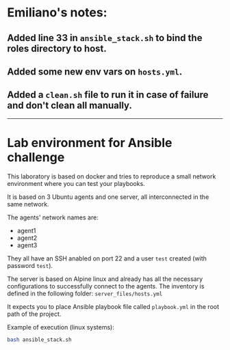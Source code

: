 # Emiliano's notes:
## Added line 33 in `ansible_stack.sh` to bind the roles directory to host.
## Added some new env vars on `hosts.yml`.
## Added a `clean.sh` file to run it in case of failure and don't clean all manually.

---

# Lab environment for Ansible challenge

This laboratory is based on docker and tries to reproduce a small network environment where you can test your playbooks.

It is based on 3 Ubuntu agents and one server, all interconnected in the same network.

The agents' network names are:
* agent1
* agent2
* agent3

They all have an SSH anabled on port 22 and a user `test` created (with password `test`).

The server is based on Alpine linux and already has all the necessary configurations to successfully connect to the agents. The inventory is defined in the following folder: `server_files/hosts.yml`

It expects you to place Ansible playbook file called `playbook.yml` in the root path of the project.

Example of execution (linux systems):
```bash
bash ansible_stack.sh
```
